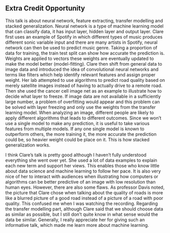 ## Extra Credit Opportunity
This talk is about neural network, feature extracting, transfer modelling and stacked generalization. Neural network is a type of machine learning model that can classify data, it has input layer, hidden layer and output layer. Clare first uses an example of Spotify in which different types of music produces different sonic variable input and there are many artists in Spotify, neural network can then be used to predict music genre. Taking a proportion of data for training, the train test split can show how accurate the prediction is. Weights are applied to vectors these weights are eventually updated to make the model better (model-fitting). Clare then shift from general data to image data and introduced the idea of convolutional neural networks and terms like filters which help identify relevant features and assign proper weight. Her lab attempted to use algorithms to predict road quality based on merely satellite images instead of having to actually drive to a remote road. Then she used the cancer cell image net as an example to illustrate how to decide what layer to freeze. If image data are not available in a sufficiently large number, a problem of overfitting would appear and this problem can be solved with layer freezing and only use the weights from the transfer learning model. When analyzing an image, different people are likely to apply different algorithms that leads to different outcomes. Since we won’t use a single model to make any prediction, it is useful to take various features from multiple models. If any one single model is known to outperform others, the more training it, the more accurate the prediction could be, so heavier weight could be place on it. This is how stacked generalization works.   

I think Clare’s talk is pretty good although I haven’t fully understood everything she went over yet. She used a lot of data examples to explain each new term and support her views. This enables those who know little about data science and machine learning to follow her pace. It is also very nice of her to interact with audiences when illustrating how computers or algorithms can be better predictive of an image with low resolution than human eyes. However, there are also some flaws. As professor Davis noted, the picture that Clare chose when talking about the quality of roads is more like a blurred picture of a good road instead of a picture of a road with poor quality. This confused me when I was watching the recording. Regarding the transfer modelling part, although Clare said that we should choose data as similar as possible, but I still don’t quite know in what sense would the data be similar. Generally, I really appreciate her for giving such an informative talk, which made me learn more about machine learning.

